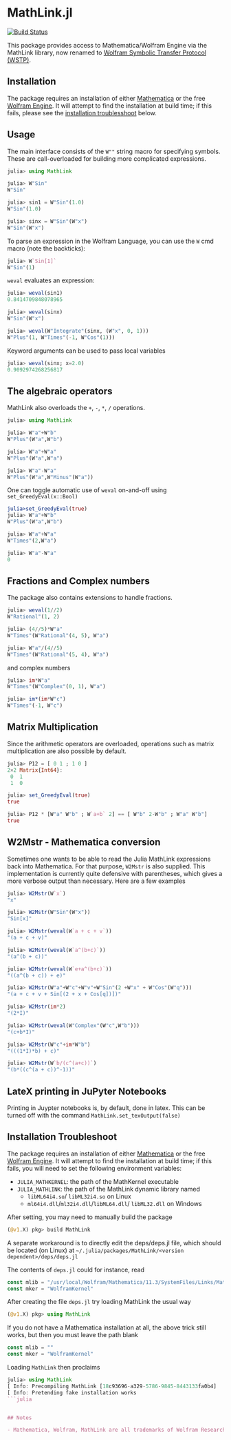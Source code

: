 # MathLink.jl

[![Build Status](https://travis-ci.org/JuliaInterop/MathLink.jl.svg?branch=master)](https://travis-ci.org/JuliaInterop/MathLink.jl)

This package provides access to Mathematica/Wolfram Engine via the MathLink library, now renamed to [Wolfram Symbolic Transfer Protocol (WSTP)](https://www.wolfram.com/wstp/). 

## Installation

The package requires an installation of either [Mathematica](http://www.wolfram.com/mathematica/) or the free [Wolfram Engine](https://www.wolfram.com/engine/). It will attempt to find the installation at build time; if this fails, please see the [installation troublesshoot](#installation-troubleshoot) below.
 
 
## Usage

The main interface consists of the `W""` string macro for specifying symbols. These are call-overloaded for building more complicated expressions. 

```julia
julia> using MathLink

julia> W"Sin"
W"Sin"

julia> sin1 = W"Sin"(1.0)
W"Sin"(1.0)

julia> sinx = W"Sin"(W"x")
W"Sin"(W"x")
```

To parse an expression in the Wolfram Language, you can use the `W` cmd macro (note the backticks):
```julia
julia> W`Sin[1]`
W"Sin"(1)
```

`weval` evaluates an expression:
```julia
julia> weval(sin1)
0.8414709848078965

julia> weval(sinx)
W"Sin"(W"x")

julia> weval(W"Integrate"(sinx, (W"x", 0, 1)))
W"Plus"(1, W"Times"(-1, W"Cos"(1)))
```

Keyword arguments can be used to pass local variables
```julia
julia> weval(sinx; x=2.0)
0.9092974268256817
```

## The algebraic operators

MathLink also overloads the `+`, `-`, `*`, `/`  operations.

```julia
julia> using MathLink

julia> W"a"+W"b"
W"Plus"(W"a",W"b")

julia> W"a"+W"a"
W"Plus"(W"a",W"a")

julia> W"a"-W"a"
W"Plus"(W"a",W"Minus"(W"a"))
```

One can toggle automatic use of `weval`  on-and-off using `set_GreedyEval(x::Bool)`

```julia
julia>set_GreedyEval(true)
julia> W"a"+W"b"
W"Plus"(W"a",W"b")

julia> W"a"+W"a"
W"Times"(2,W"a")

julia> W"a"-W"a"
0
```


## Fractions and Complex numbers
 
The package also contains extensions to handle fractions.

```julia
julia> weval(1//2)
W"Rational"(1, 2)

julia> (4//5)*W"a"
W"Times"(W"Rational"(4, 5), W"a")

julia> W"a"/(4//5)
W"Times"(W"Rational"(5, 4), W"a")
```

and complex numbers

```julia
julia> im*W"a"
W"Times"(W"Complex"(0, 1), W"a")

julia> im*(im*W"c")
W"Times"(-1, W"c")
```


## Matrix Multiplication
Since the arithmetic operators are overloaded, operations such as matrix multiplication are also possible by default.

```julia
julia> P12 = [ 0 1 ; 1 0 ]
2×2 Matrix{Int64}:
 0  1
 1  0

julia> set_GreedyEval(true)
true

julia> P12 * [W"a" W"b" ; W`a+b` 2] == [ W"b" 2-W"b" ; W"a" W"b"]
true
```


## W2Mstr - Mathematica conversion
Sometimes one wants to be able to read the Julia MathLink expressions back into Mathematica. For that purpose, `W2Mstr` is also supplied. This implementation is currently quite defensive with parentheses, which gives a more verbose output than necessary. Here are a few examples

```julia
julia> W2Mstr(W`x`)
"x"

julia> W2Mstr(W"Sin"(W"x"))
"Sin[x]"

julia> W2Mstr(weval(W`a + c + v`))
"(a + c + v)"

julia> W2Mstr(weval(W`a^(b+c)`))
"(a^(b + c))"

julia> W2Mstr(weval(W`e+a^(b+c)`))
"((a^(b + c)) + e)"

julia> W2Mstr(W"a"+W"c"+W"v"+W"Sin"(2 +W"x" + W"Cos"(W"q")))
"(a + c + v + Sin[(2 + x + Cos[q])])"

julia> W2Mstr(im*2)
"(2*I)"

julia> W2Mstr(weval(W"Complex"(W"c",W"b")))
"(c+b*I)"

julia> W2Mstr(W"c"+im*W"b")
"(((1*I)*b) + c)"

julia> W2Mstr(W`b/(c^(a+c))`)
"(b*((c^(a + c))^-1))"
```


## LateX printing in JuPyter Notebooks
Printing in Juypter notebooks is, by default, done in latex.
This can be turned off with the command `MathLink.set_texOutput(false)`

## Installation Troubleshoot
The package requires an installation of either [Mathematica](http://www.wolfram.com/mathematica/) or the free [Wolfram Engine](https://www.wolfram.com/engine/). It will attempt to find the installation at build time; if this fails, you will need to set the following environment variables:
- `JULIA_MATHKERNEL`: the path of the MathKernel executable
- `JULIA_MATHLINK`: the path of the MathLink dynamic library named
  - `libML64i4.so`/ `libML32i4.so` on Linux
  - `ml64i4.dll`/`ml32i4.dll`/`libML64.dll`/ `libML32.dll` on Windows

After setting, you may need to manually build the package
```julia
(@v1.X) pkg> build MathLink
```
 
A separate workaround is to directly edit the deps/deps.jl file, which should be located (on Linux) at `~/.julia/packages/MathLink/<version dependent>/deps/deps.jl`
 
The contents of `deps.jl` could for instance, read
```julia
const mlib = "/usr/local/Wolfram/Mathematica/11.3/SystemFiles/Links/MathLink/DeveloperKit/Linux-x86-64/CompilerAdditions/libML64i4"
const mker = "WolframKernel"
```
After creating the file `deps.jl` try loading MathLink the usual way
```julia
(@v1.X) pkg> using MathLink
```
If you do not have a Mathematica installation at all, the above trick still works, but then you must leave the path blank 
```julia
const mlib = ""
const mker = "WolframKernel"
```
Loading `MathLink` then proclaims
```julia
julia> using MathLink
[ Info: Precompiling MathLink [18c93696-a329-5786-9845-8443133fa0b4]
[ Info: Pretending fake installation works
```julia


## Notes

- Mathematica, Wolfram, MathLink are all trademarks of Wolfram Research.
